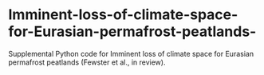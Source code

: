 # Imminent-loss-of-climate-space-for-Eurasian-permafrost-peatlands-
Supplemental Python code for Imminent loss of climate space for Eurasian permafrost peatlands  (Fewster et al., in review). 
